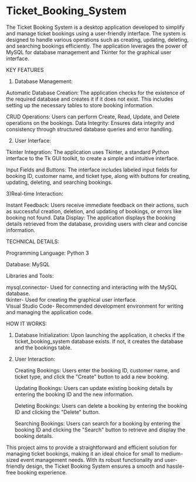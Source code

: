 # Ticket_Booking_System

The Ticket Booking System is a desktop application developed to simplify and manage ticket bookings using a user-friendly interface. The system is designed to handle various operations such as creating, updating, deleting, and searching bookings efficiently. The application leverages the power of MySQL for database management and Tkinter for the graphical user interface.

KEY FEATURES

1) Database Management:
   
  Automatic Database Creation: The application checks for the existence of the required database and creates it if it does not exist. This includes setting up the necessary tables to store booking information.
  
  CRUD Operations: Users can perform Create, Read, Update, and Delete operations on the bookings.
  Data Integrity: Ensures data integrity and consistency through structured database queries and error handling.
  
2) User Interface:
   
  Tkinter Integration: The application uses Tkinter, a standard Python interface to the Tk GUI toolkit, to create a simple and intuitive interface.
  
  Input Fields and Buttons: The interface includes labeled input fields for booking ID, customer name, and ticket type, along with buttons for creating, updating, deleting, and searching bookings. 
  
3)Real-time Interaction: 

  Instant Feedback: Users receive immediate feedback on their actions, such as successful creation, deletion, and updating of bookings, or errors like booking not found. 
  Data Display: The application displays the booking details retrieved from the database, providing users with clear and concise information. 
  
TECHNICAL DETAILS:

   Programming Language: Python 3 
  
   Database: MySQL 
  
   Libraries and Tools:   
   
   mysql.connector- Used for connecting and interacting with the MySQL database.   
   tkinter- Used for creating the graphical user interface.      
   Visual Studio Code- Recommended development environment for writing and managing the application code.       
    
HOW IT WORKS:

1) Database Initialization: Upon launching the application, it checks if the ticket_booking_system database exists. If not, it creates the database and the bookings table.
   
2) User Interaction:
   
     Creating Bookings: Users enter the booking ID, customer name, and ticket type, and click the "Create" button to add a new booking.
  
     Updating Bookings: Users can update existing booking details by entering the booking ID and the new information. 
  
     Deleting Bookings: Users can delete a booking by entering the booking ID and clicking the "Delete" button.
  
     Searching Bookings: Users can search for a booking by entering the booking ID and clicking the "Search" button to retrieve and display the booking details. 

This project aims to provide a straightforward and efficient solution for managing ticket bookings, making it an ideal choice for small to medium-sized event management needs. With its robust functionality and user-friendly design, the Ticket Booking System ensures a smooth and hassle-free booking experience. 
